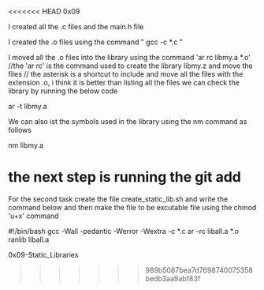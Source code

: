 <<<<<<< HEAD
0x09

I created all the .c files and the main.h file

I created the .o files using the command " gcc -c *.c " 

I moved all the .o files into the library using the command 'ar rc libmy.a *.o'
//the 'ar rc' is the command used to create the library libmy.z and move the files
// the asterisk is a shortcut to include and move all the files with the extension .o, i think it is better than listing all the files
we can check the library by running the below code

ar -t libmy.a

We can also ist the symbols used in the library using the nm command as follows

nm libmy.a

the next step is running the git add
=======

For the second task
create the file create_static_lib.sh and write the command below and then make the file to be excutable file using the chmod 'u+x' command

#!/bin/bash
gcc -Wall -pedantic -Werror -Wextra -c *.c
ar -rc liball.a *.o
ranlib liball.a







0x09-Static_Libraries
>>>>>>> 989b5087bea7d7698740075358bedb3aa9abf83f
